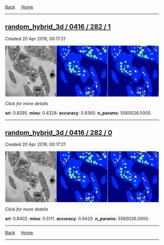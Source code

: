 
[Back](..)&nbsp;&nbsp;&nbsp;&nbsp;&nbsp;[Home](https://leapmanlab.github.io/snapshots)

---

<div class="summary"><a href="1"><h2>random_hybrid_3d / 0416 / 282 / 1</h2></a><p>Created 20 Apr 2019, 00:17:21
</p><a href="1"><img src="1/media/summary.png" align="center"></a><p>
<i>Click for more details</i>
</p></div>

**ari**: 0.8295. **miou**: 0.4328. **accuracy**: 0.9360. **n_params**: 5560026.0000. 

---

<div class="summary"><a href="0"><h2>random_hybrid_3d / 0416 / 282 / 0</h2></a><p>Created 20 Apr 2019, 00:17:21
</p><a href="0"><img src="0/media/summary.png" align="center"></a><p>
<i>Click for more details</i>
</p></div>

**ari**: 0.8402. **miou**: 0.5111. **accuracy**: 0.9420. **n_params**: 5560026.0000. 

---

[Back](..)&nbsp;&nbsp;&nbsp;&nbsp;&nbsp;[Home](https://leapmanlab.github.io/snapshots)

---